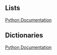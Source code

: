## Lists
[Python Documentation](https://docs.python.org/3/tutorial/datastructures.html#more-on-lists)

## Dictionaries
[Python Documentation](https://docs.python.org/3/tutorial/datastructures.html#dictionaries)
